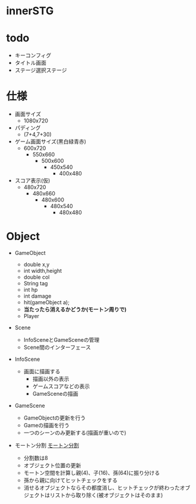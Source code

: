 # innerSTG

# todo
- キーコンフィグ
- タイトル画面
- ステージ選択ステージ
# 仕様
- 画面サイズ
  - 1080x720
- パディング
  - (7+4,7+30)
- ゲーム画面サイズ(黒白緑青赤)
  - 600x720
    - 550x660
      - 500x600
        - 450x540
          - 400x480
- スコア表示(仮)
  - 480x720
    - 480x660
      - 480x600
        - 480x540
          - 480x480
# Object
- GameObject
    - double x,y
    - int width,height
    - double col
    - String tag
    - int hp
    - int damage
    - hit(gameObject a);
    - **当たったら消えるかどうか(モートン周りで)**
  - Player
- Scene
  - InfoSceneとGameSceneの管理
  - Scene間のインターフェース
- InfoScene
  - 画面に描画する
    - 描画以外の表示
    - ゲームスコアなどの表示
    - GameSceneの描画
- GameScene
  - GameObjectの更新を行う
  - Gameの描画を行う
  - 一つのシーンのみ更新する(描画が重いので)

- モートン分割
[モートン分割](https://qiita.com/bearjiro/items/1078db2d78f92898b813)
  - 分割数は8
  - オブジェクト位置の更新
  - モートン空間を計算し親(4)、子(16)、孫(64)に振り分ける
  - 孫から親に向けてヒットチェックをする
  - 消せるオブジェクトならその都度消し、ヒットチェックが終わったオブジェクトはリストから取り除く(被オブジェクトはそのまま)